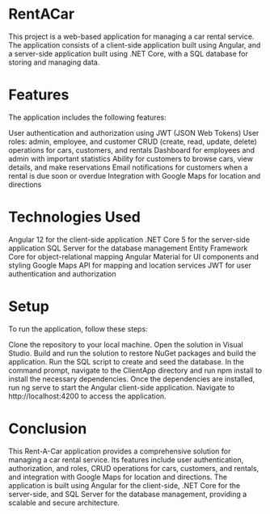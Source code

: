 # RentACar

This project is a web-based application for managing a car rental service. The application consists of a client-side application built using Angular, and a server-side application built using .NET Core, with a SQL database for storing and managing data.

# Features
The application includes the following features:

User authentication and authorization using JWT (JSON Web Tokens)
User roles: admin, employee, and customer
CRUD (create, read, update, delete) operations for cars, customers, and rentals
Dashboard for employees and admin with important statistics
Ability for customers to browse cars, view details, and make reservations
Email notifications for customers when a rental is due soon or overdue
Integration with Google Maps for location and directions

# Technologies Used
Angular 12 for the client-side application
.NET Core 5 for the server-side application
SQL Server for the database management
Entity Framework Core for object-relational mapping
Angular Material for UI components and styling
Google Maps API for mapping and location services
JWT for user authentication and authorization

# Setup
To run the application, follow these steps:

Clone the repository to your local machine.
Open the solution in Visual Studio.
Build and run the solution to restore NuGet packages and build the application.
Run the SQL script to create and seed the database.
In the command prompt, navigate to the ClientApp directory and run npm install to install the necessary dependencies.
Once the dependencies are installed, run ng serve to start the Angular client-side application.
Navigate to http://localhost:4200 to access the application.

# Conclusion
This Rent-A-Car application provides a comprehensive solution for managing a car rental service. Its features include user authentication, authorization, and roles, CRUD operations for cars, customers, and rentals, and integration with Google Maps for location and directions. The application is built using Angular for the client-side, .NET Core for the server-side, and SQL Server for the database management, providing a scalable and secure architecture.
